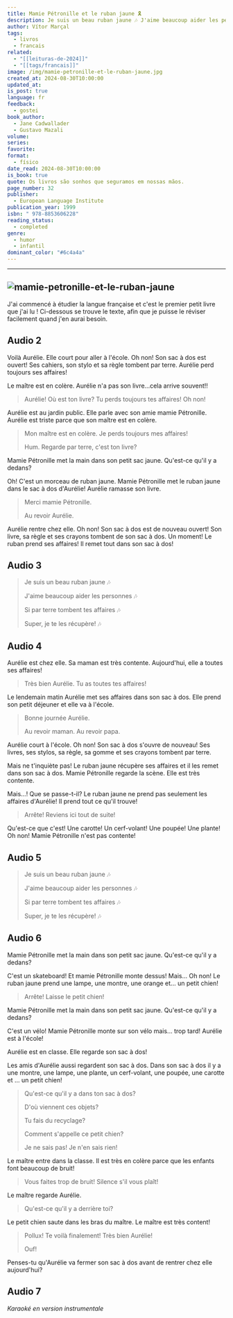 ```yaml
---
title: Mamie Pétronille et le ruban jaune 🎗️
description: Je suis un beau ruban jaune 🎶 J'aime beaucoup aider les personnes 🎶 Si par terre tombent tes affaires 🎶 Super, je te les récupère!
author: Vítor Marçal
tags:
  - livros
  - francais
related:
  - "[[leituras-de-2024]]"
  - "[[tags/francais]]"
image: /img/mamie-petronille-et-le-ruban-jaune.jpg
created_at: 2024-08-30T10:00:00
updated_at: 
is_post: true
language: fr
feedback:
  - gostei
book_author:
  - Jane Cadwallader
  - Gustavo Mazali
volume: 
series: 
favorite: 
format:
  - físico
date_read: 2024-08-30T10:00:00
is_book: true
quote: Os livros são sonhos que seguramos em nossas mãos.
page_number: 32
publisher:
  - European Language Institute
publication_year: 1999
isbn: " 978-8853606228"
reading_status:
  - completed
genre:
  - humor
  - infantil
dominant_color: "#6c4a4a"
---
```

----

![mamie-petronille-et-le-ruban-jaune](img/mamie-petronille-et-le-ruban-jaune.jpg)
----

J'ai commencé à étudier la langue française et c'est le premier petit livre que j'ai lu ! Ci-dessous se trouve le texte, afin que je puisse le réviser facilement quand j'en aurai besoin.
## Audio 2

Voilà Aurélie. Elle court pour aller à l'école. Oh non! Son sac à dos est ouvert! Ses cahiers, son stylo et sa règle tombent par terre. Aurélie perd toujours ses affaires!

Le maître est en colère. Aurélie n'a pas son livre...cela arrive souvent!!

 > Aurélie! Où est ton livre? Tu perds toujours tes affaires!
 > Oh non!

Aurélie est au jardin public. Elle parle avec son amie mamie Pétronille. Aurélie est triste parce que son maître est en colère.

> Mon maître est en colère. Je perds toujours mes affaires!
> 
> Hum. Regarde par terre, c'est ton livre?

Mamie Pétronille met la main dans son petit sac jaune. Qu'est-ce qu'il y a dedans?

Oh! C'est un morceau de ruban jaune. Mamie Pétronille met le ruban jaune dans le sac à dos d'Aurélie! Aurélie ramasse son livre.

> Merci mamie Pétronille.
> 
> Au revoir Aurélie.

Aurélie rentre chez elle. Oh non! Son sac à dos est de nouveau ouvert! Son livre, sa règle et ses crayons tombent de son sac à dos. Un moment! Le ruban prend ses affaires! Il remet tout dans son sac à dos!
## Audio 3

> Je suis un beau ruban jaune 🎶
> 
> J'aime beaucoup aider les personnes 🎶
> 
> Si par terre tombent tes affaires 🎶
> 
 > Super, je te les récupère! 🎶
## Audio 4

Aurélie est chez elle. Sa maman est très contente. Aujourd'hui, elle a toutes ses affaires! 

> Très bien Aurélie. Tu as toutes tes affaires!

Le lendemain matin Aurélie met ses affaires dans son sac à dos. Elle prend son petit déjeuner et elle va à l'école.

> Bonne journée Aurélie.
> 
> Au revoir maman. Au revoir papa.

Aurélie court à l'école. Oh non! Son sac à dos s'ouvre de nouveau! Ses livres, ses stylos, sa règle, sa gomme et ses crayons tombent par terre.

Mais ne t'inquiète pas! Le ruban jaune récupère ses affaires et il les remet dans son sac à dos. Mamie Pétronille regarde la scène. Elle est très contente.

Mais...! Que se passe-t-il? Le ruban jaune ne prend pas seulement les affaires d'Aurélie! Il prend tout ce qu'il trouve!

> Arrête! Reviens ici tout de suite!

Qu'est-ce que c'est! Une carotte! Un cerf-volant! Une poupée! Une plante! Oh non! Mamie Pétronille n'est pas contente!
## Audio 5

> Je suis un beau ruban jaune  🎶
> 
> J'aime beaucoup aider les personnes  🎶
> 
> Si par terre tombent tes affaires 🎶
> 
 > Super, je te les récupère! 🎶
## Audio 6

Mamie Pétronille met la main dans son petit sac jaune. Qu'est-ce qu'il y a dedans?

C'est un skateboard! Et mamie Pétronille monte dessus!  Mais... Oh non! Le ruban jaune prend une lampe, une montre, une orange et... un petit chien!

> Arrête! Laisse le petit chien! 

Mamie Pétronille met la main dans son petit sac jaune. Qu'est-ce qu'il y a dedans?

C'est un vélo! Mamie Pétronille monte sur son vélo mais... trop tard! Aurélie est à l'école!

Aurélie est en classe. Elle regarde son sac à dos!

Les amis d'Aurélie aussi regardent son sac à dos. Dans son sac à dos il y a une montre, une lampe,  une plante, un cerf-volant, une poupée, une carotte et ... un petit chien!

> Qu'est-ce qu'il y a dans ton sac à dos?
> 
> D'où viennent ces objets?
> 
> Tu fais du recyclage?
> 
> Comment s'appelle ce petit chien?
> 
> Je ne sais pas! Je n'en sais rien!

Le maître entre dans la classe. Il est très en colère parce que les enfants font beaucoup de bruit!

> Vous faites trop de bruit! Silence s'il  vous plaît! 

Le maître regarde Aurélie.

> Qu'est-ce qu'il y a derrière toi?

Le petit chien saute dans les bras du maître. Le maître est très content!

> Pollux! Te voilà finalement! Très bien Aurélie!
> 
> Ouf!

Penses-tu qu'Aurélie va fermer son sac à dos avant de rentrer chez  elle aujourd'hui?
## Audio 7

*Karaoké en version instrumentale*